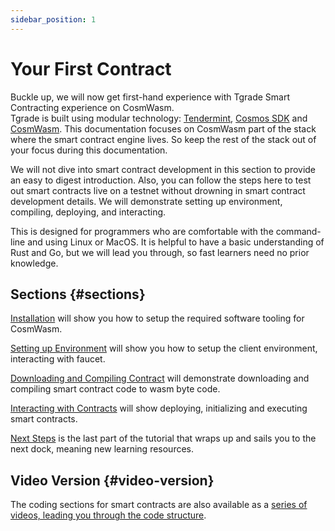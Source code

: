 ```yaml
---
sidebar_position: 1
---
```


# Your First Contract

Buckle up, we will now get first-hand experience with Tgrade Smart Contracting experience on CosmWasm.  
Tgrade is built using modular technology: [Tendermint](https://tendermint.com/), [Cosmos SDK](https://cosmos.network/) and [CosmWasm](https://cosmwasm.com/). 
This documentation focuses on CosmWasm part of the stack where the smart contract engine lives. So keep the rest of the stack out of your focus during this documentation.

We will not dive into smart contract development in this section to provide an easy to digest introduction. Also, you
can follow the steps here to test out smart contracts live on a testnet without drowning in smart contract development
details. We will demonstrate setting up environment, compiling, deploying, and interacting. 

This is designed for programmers who are comfortable with the command-line and using Linux or MacOS. It is helpful to
have a basic understanding of Rust and Go, but we will lead you through, so fast learners need no prior knowledge.

## Sections {#sections}

[Installation](02-installation.md) will show you how to setup the required software tooling for CosmWasm.

[Setting up Environment](03-setting-env.md) will show you how to setup the client environment, interacting with faucet.

[Downloading and Compiling Contract](04-compile-contract.md) will demonstrate downloading and compiling smart contract code
to wasm byte code.

[Interacting with Contracts](05-interact-with-contract.md) will show deploying, initializing and executing smart contracts.

[Next Steps](06-next-steps.md) is the last part of the tutorial that wraps up and sails you to the next dock, meaning new
learning resources.

## Video Version {#video-version}

The coding sections for smart contracts are also available as
a [series of videos, leading you through the code structure](https://vimeo.com/showcase/6671477).
